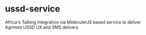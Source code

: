 # ussd-service
Africa's Talking integration via MoleculerJS based service to deliver Agrimint USSD UX and SMS delivery 
